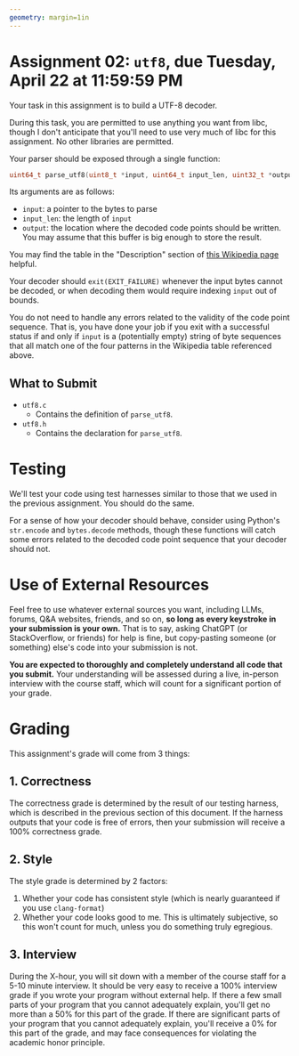 ```yaml
---
geometry: margin=1in
---
```


# Assignment 02: `utf8`, due Tuesday, April 22 at 11:59:59 PM

Your task in this assignment is to build a UTF-8 decoder.

During this task, you are permitted to use anything you want from libc, though I don't anticipate that you'll need to use very much of libc for this assignment.
No other libraries are permitted.

Your parser should be exposed through a single function:
```C
uint64_t parse_utf8(uint8_t *input, uint64_t input_len, uint32_t *output);
```
Its arguments are as follows:

- `input`: a pointer to the bytes to parse
- `input_len`: the length of `input`
- `output`: the location where the decoded code points should be written. You may assume that this buffer is big enough to store the result.

You may find the table in the "Description" section of [this Wikipedia page](https://en.wikipedia.org/wiki/UTF-8#Description) helpful.

Your decoder should `exit(EXIT_FAILURE)` whenever the input bytes cannot be decoded, or when decoding them would require indexing `input` out of bounds.

You do not need to handle any errors related to the validity of the code point sequence.
That is, you have done your job if you exit with a successful status if and only if `input` is a (potentially empty) string of byte sequences that all match one of the four patterns in the Wikipedia table referenced above.


## What to Submit

- `utf8.c`
    - Contains the definition of `parse_utf8`.
- `utf8.h`
    - Contains the declaration for `parse_utf8`.

# Testing

We'll test your code using test harnesses similar to those that we used in the previous assignment.
You should do the same.

For a sense of how your decoder should behave, consider using Python's `str.encode` and `bytes.decode` methods, though these functions will catch some errors related to the decoded code point sequence that your decoder should not.

# Use of External Resources

Feel free to use whatever external sources you want, including LLMs, forums, Q&A websites, friends, and so on, **so long as every keystroke in your submission is your own.**
That is to say, asking ChatGPT (or StackOverflow, or friends) for help is fine, but copy-pasting someone (or something) else's code into your submission is not.

**You are expected to thoroughly and completely understand all code that you submit.**
Your understanding will be assessed during a live, in-person interview with the course staff, which will count for a significant portion of your grade.

# Grading

This assignment's grade will come from 3 things:

## 1. Correctness

The correctness grade is determined by the result of our testing harness, which is described in the previous section of this document.
If the harness outputs that your code is free of errors, then your submission will receive a 100% correctness grade.

## 2. Style

The style grade is determined by 2 factors:

1. Whether your code has consistent style (which is nearly guaranteed if you use `clang-format`)
2. Whether your code looks good to me. This is ultimately subjective, so this won't count for much, unless you do something truly egregious.

## 3. Interview

During the X-hour, you will sit down with a member of the course staff for a 5-10 minute interview.
It should be very easy to receive a 100% interview grade if you wrote your program without external help.
If there a few small parts of your program that you cannot adequately explain, you'll get no more than a 50% for this part of the grade.
If there are significant parts of your program that you cannot adequately explain, you'll receive a 0% for this part of the grade, and may face consequences for violating the academic honor principle.
